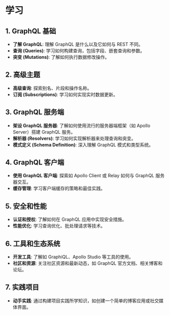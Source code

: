 # 学习 

## 1. GraphQL 基础
- **了解 GraphQL**: 理解 GraphQL 是什么以及它如何与 REST 不同。
- **查询 (Queries)**: 学习如何构建查询，包括字段、嵌套查询和参数。
- **突变 (Mutations)**: 了解如何执行数据修改操作。

## 2. 高级主题
- **高级查询**: 探索别名、片段和操作名称。
- **订阅 (Subscriptions)**: 学习如何实现实时数据更新。

## 3. GraphQL 服务端
- **架设 GraphQL 服务器**: 了解如何使用流行的服务器端框架（如 Apollo Server）搭建 GraphQL 服务。
- **解析器 (Resolvers)**: 学习如何实现解析器来处理查询和突变。
- **模式定义 (Schema Definition)**: 深入理解 GraphQL 模式和类型系统。

## 4. GraphQL 客户端
- **使用 GraphQL 客户端**: 探索如 Apollo Client 或 Relay 如何与 GraphQL 服务器交互。
- **缓存管理**: 学习客户端缓存的策略和最佳实践。

## 5. 安全和性能
- **认证和授权**: 了解如何在 GraphQL 应用中实现安全措施。
- **性能优化**: 学习查询优化、批处理请求等技术。

## 6. 工具和生态系统
- **开发工具**: 了解如 GraphiQL、Apollo Studio 等工具的使用。
- **社区和资源**: 关注社区资源和最新动态，如 GraphQL 官方文档、相关博客和论坛。

## 7. 实践项目
- **动手实践**: 通过构建项目实践所学知识，如创建一个简单的博客应用或社交媒体界面。
